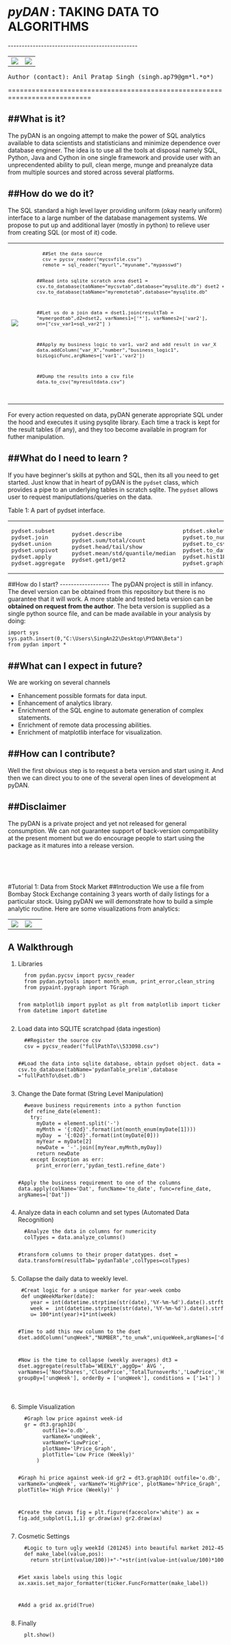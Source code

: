 <h1><color='blue'><b><i>pyDAN</i> : TAKING DATA TO ALGORITHMS</b></color></h1> 
-----------------------------------------------
<table><tr>
<td><img align="middle" src="https://github.com/AnilSingh79/pydan/blob/master/pydan_header.PNG"/></td>
<td><img align="middle" src="https://github.com/AnilSingh79/pydan/blob/master/pyDan.png"/></td>
</tr></table>
<pre>Author (contact): Anil Pratap Singh (singh.ap79@gm*l.*o*)</pre>
===========================================================================

##What is it?
----------------
The pyDAN is an ongoing attempt to make the power of SQL analytics available to data scientists and statisticians and minimize dependence over database engineer. The idea is to use all the tools at disposal namely SQL, Python, Java and Cython in one single framework and provide user with an unprecendented ability to pull, clean merge, munge and preanalyze data from multiple sources and stored across several platforms.

##How do we do it?
-------------------
The SQL standard a high level layer providing uniform (okay nearly uniform) interface to a large number of  the database management systems. We propose to put up and additional layer (mostly in python) to relieve user from creating SQL (or most of it) code. 
<table>
<tr>
<td><img align="middle" src="https://github.com/AnilSingh79/pydan/blob/master/pyDan1.PNG"/></td>
<td>
<ol>
  <code><pre>
  ##Set the data source
  csv = pycsv_reader("mycsvfile.csv")
  remote = sql_reader("myurl","myuname","mypasswd")
  
  ##Read into sqlite scratch area
  dset1 = csv.to_database(tabName="mycsvtab",database="mysqlite.db")
  dset2 = csv.to_database(tabName="myremotetab",database="mysqlite.db"
  
  ##Let us do a join
  data = dset1.join(resultTab = "mymergedtab",d2=dset2, 
                  varNames1=['*'], 
                  varNames2=['var2'], 
                  on=["csv_var1=sql_var2"]
                  )
                  
  ##Apply my business logic to var1, var2 and add result in var_X
  data.addColumn("var_X","number","business_logic1",
                 bizLogicFunc,argNames=['var1','var2'])
  
  ##Dump the results into a csv file
  data.to_csv("myresultdata.csv")
</td>
</table>
For every action requested on data, pyDAN generate appropriate SQL under the hood and executes it using pysqlite library. Each time a track is kept for the result tables (if any), and they too become available in program for futher manipulation.

##What do I need to learn ?
-----------------------------
If you have beginner's skills at python and SQL, then its all you need to get started. Just know that in heart of pyDAN is the <code>pydset</code> class, which provides a pipe to an underlying tables in scratch sqlite. The <code>pydset</code> allows user to request maniputlations/queries on the data.
<table>
<tr>
<td>
<pre>
pydset.subset
pydset.join
pydset.union
pydset.unpivot
pydset.apply
pydset.aggregate
</pre>
</td>
<td>
<pre>
pydset.describe
pydset.sum/total/count
pydset.head/tail/show
pydset.mean/std/quantile/median
pydset.get1/get2
</pre>
</td>
<td>
<pre>
ptdset.skeleton
pydset.to_numpy
pydset.to_csv
pydset.to_database
pydset.hist1D
pydset.graph1D
</pre>
</td>
</tr>
<tr>Table 1: A part of pydset interface.</tr>
</table>
##How do I start?
------------------
The pyDAN project is still in infancy. The devel version can be obtained from this repository but there is no guarantee that it will work. A more stable and tested beta version can be <b>obtained on request from the author</b>. The beta version is supplied as a single python source file, and can be made available in your analysis by doing:
<code><pre>
import sys
sys.path.insert(0,"C:\Users\SingAn22\Desktop\PYDAN\Beta")
from pydan import *
</pre></code>

##What can I expect in future?
------------------------------
We are working on several channels
<ul>
 <li> Enhancement possible formats for data input. 
 <li> Enhancement of analytics library.
 <li> Enrichment of the SQL engine to automate generation of complex statements.
 <li> Enrichment of remote data processing abilities.
 <li> Enrichment of matplotlib interface for visualization.
</ul>


##How can I contribute?
----------------------
Well the first obvious step is to request a beta version and start using it. And then we can direct you to one of the several open lines of development at pyDAN.


##Disclaimer
-----------------
The pyDAN is a private project and yet not released for general consumption. We can not guarantee support of back-version compatibility at the present moment but we do encourage people to start using the package as it matures into a release version.

<br><br><br>

#Tutorial 1: Data from Stock Market
##Introduction
We use a file from Bombay Stock Exchange containing 3 years worth of daily listings for a particular stock. Using pyDAN we will demonstrate how to build a simple analytic routine. Here are some visualizations from analytics:
<table>
<tr>
<td><img align="middle" src="https://github.com/AnilSingh79/pydan/blob/master/figure_2.png"/></td>
<td><img align="middle" src="https://github.com/AnilSingh79/pydan/blob/master/figure_1.png"/></td>
<td>
</table>

## A Walkthrough
<ol>
<li> Libraries
<code><pre>
  from pydan.pycsv import pycsv_reader
  from pydan.pytools import month_enum, print_error,clean_string
  from pypaint.pygraph import TGraph

  from matplotlib import pyplot as plt
  from matplotlib import ticker
  from datetime import datetime
</pre></code>
<li> Load data into SQLITE scratchpad (data ingestion)
<code><pre>
  ##Register the source csv
  csv = pycsv_reader("fullPathTo\\533098.csv")
  
  ##Load the data into sqlite database, obtain pydset object.
  data = csv.to_database(tabName='pydanTable_prelim',database ='fullPathTo\\dset.db')
</pre></code>

<li> Change the Date format (String Level Manipulation)
<code><pre>
  #weave business requirements into a python function
  def refine_date(element):
    try:
      myDate = element.split('-')
      myMnth = '{:02d}'.format(int(month_enum(myDate[1])))
      myDay  = '{:02d}'.format(int(myDate[0]))
      myYear = myDate[2]
      newDate = '-'.join([myYear,myMnth,myDay])
      return newDate
    except Exception as err:
      print_error(err,'pydan_test1.refine_date')

  #Apply the business requirement to one of the columns 
  data.apply(colName='Dat', funcName='to_date', func=refine_date, argNames=['Dat'])
</pre></code>

<li> Analyze data in each column and set types (Automated Data Recognition)
<code><pre>
  #Analyze the data in columns for numericity
  colTypes = data.analyze_columns()
  
  #transform columns to their proper datatypes.
  dset = data.transform(resultTab='pydanTable',colTypes=colTypes)
</pre></code>

<li> Collapse the daily data to weekly level. 
<code><pre>
 #Creat logic for a unique marker for year-week combo
 def unqWeekMarker(date):
    year = int(datetime.strptime(str(date),'%Y-%m-%d').date().strftime('%Y'))
    week =  int(datetime.strptime(str(date),'%Y-%m-%d').date().strftime('%W'))
    u= 100*int(year)+1*int(week)
    
 #Time to add this new column to the dset
 dset.addColumn("unqWeek","NUMBER","to_unwk",uniqueWeek,argNames=['date'])

 #Now is the time to collapse (weekly averages)
 dt3 = dset.aggregate(resultTab='WEEKLY',aggOp=' AVG ', 
        varNames=['NoofShares','ClosePrice','TotalTurnoverRs','LowPrice','HighPrice','SpreadCloseOpen'],
        groupBy=['unqWeek'],
        orderBy = ['unqWeek'],
        conditions = ['1=1']
      )

</pre></code>

<li> Simple Visualization
<code><pre>
  #Graph low price against week-id
  gr = dt3.graph1D(
        outfile='o.db',
        varNameX='unqWeek',
        varNameY='LowPrice', 
        plotName='lPrice_Graph',
        plotTitle='Low Price (Weekly)'
      )
      
  #Graph hi price against week-id
  gr2 = dt3.graph1D(
        outfile='o.db',
        varNameX='unqWeek',
        varNameY='HighPrice', 
        plotName='hPrice_Graph',
        plotTitle='High Price (Weekly)'
      )
  
  #Create the canvas
  fig = plt.figure(facecolor='white')
  ax  = fig.add_subplot(1,1,1)
  gr.draw(ax)
  gr2.draw(ax)
  </pre></code>
  
  <li> Cosmetic Settings
  <code><pre>
  #Logic to turn ugly weekId (201245) into beautiful market 2012-45
  def make_label(value,pos):
    return str(int(value/100))+"-"+str(int(value-int(value/100)*100))
  
  #Set xaxis labels using this logic
  ax.xaxis.set_major_formatter(ticker.FuncFormatter(make_label))
  
  #Add a grid
  ax.grid(True)
  </pre></code>

  <li> Finally
  <code><pre>
  plt.show()
  </pre></code>

</ol>

</pre></code>
  



